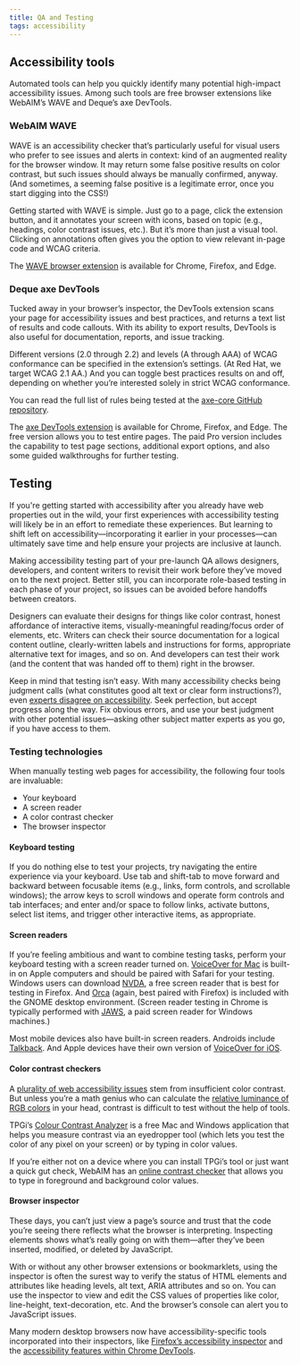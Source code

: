 ```yaml
---
title: QA and Testing
tags: accessibility
---
```


## Accessibility tools

Automated tools can help you quickly identify many potential high-impact accessibility issues. Among such tools are free browser extensions like WebAIM’s WAVE and Deque’s axe DevTools.

### WebAIM WAVE

WAVE is an accessibility checker that’s particularly useful for visual users who prefer to see issues and alerts in context: kind of an augmented reality for the browser window. It may return some false positive results on color contrast, but such issues should always be manually confirmed, anyway. (And sometimes, a seeming false positive is a legitimate error, once you start digging into the CSS!)

Getting started with WAVE is simple. Just go to a page, click the extension button, and it annotates your screen with icons, based on topic (e.g., headings, color contrast issues, etc.). But it’s more than just a visual tool. Clicking on annotations often gives you the option to view relevant in-page code and WCAG criteria.

The [WAVE browser extension](https://wave.webaim.org/) is available for Chrome, Firefox, and Edge.

### Deque axe DevTools

Tucked away in your browser’s inspector, the DevTools extension scans your page for accessibility issues and best practices, and returns a text list of results and code callouts. With its ability to export results, DevTools is also useful for documentation, reports, and issue tracking.

Different versions (2.0 through 2.2) and levels (A through AAA) of WCAG conformance can be specified in the extension’s settings. (At Red Hat, we target WCAG 2.1 AA.) And you can toggle best practices results on and off, depending on whether you’re interested solely in strict WCAG conformance.

You can read the full list of rules being tested at the [axe-core GitHub repository](https://github.com/dequelabs/axe-core/blob/develop/doc/rule-descriptions.md).

The [axe DevTools extension](https://www.deque.com/axe/devtools/) is available for Chrome, Firefox, and Edge. The free version allows you to test entire pages. The paid Pro version includes the capability to test page sections, additional export options, and also some guided walkthroughs for further testing.

## Testing

If you're getting started with accessibility after you already have web properties out in the wild, your first experiences with accessibility testing will likely be in an effort to remediate these experiences. But learning to shift left on accessibility—incorporating it earlier in your processes—can ultimately save time and help ensure your projects are inclusive at launch.

Making accessibility testing part of your pre-launch QA allows designers, developers, and content writers to revisit their work before they’ve moved on to the next project. Better still, you can incorporate role-based testing in each phase of your project, so issues can be avoided before handoffs between creators.

Designers can evaluate their designs for things like color contrast, honest affordance of interactive items, visually-meaningful reading/focus order of elements, etc. Writers can check their source documentation for a logical content outline, clearly-written labels and instructions for forms, appropriate alternative text for images, and so on. And developers can test their work (and the content that was handed off to them) right in the browser.

Keep in mind that testing isn’t easy. With many accessibility checks being judgment calls (what constitutes good alt text or clear form instructions?), even [experts disagree on accessibility](https://www.w3.org/TR/accessibility-conformance-challenges/#themes-from-research). Seek perfection, but accept progress along the way. Fix obvious errors, and use your best judgment with other potential issues—asking other subject matter experts as you go, if you have access to them.

### Testing technologies

When manually testing web pages for accessibility, the following four tools are invaluable:

- Your keyboard
- A screen reader
- A color contrast checker
- The browser inspector

#### Keyboard testing

If you do nothing else to test your projects, try navigating the entire experience via your keyboard. Use tab and shift-tab to move forward and backward between focusable items (e.g., links, form controls, and scrollable windows); the arrow keys to scroll windows and operate form controls and tab interfaces; and enter and/or space to follow links, activate buttons, select list items, and trigger other interactive items, as appropriate.

#### Screen readers

If you’re feeling ambitious and want to combine testing tasks, perform your keyboard testing with a screen reader turned on. [VoiceOver for Mac](https://support.apple.com/guide/voiceover/turn-voiceover-on-or-off-vo2682/mac) is built-in on Apple computers and should be paired with Safari for your testing. Windows users can download [NVDA](https://www.nvaccess.org/download/), a free screen reader that is best for testing in Firefox. And [Orca](https://help.gnome.org/users/orca/stable/index.html.en) (again, best paired with Firefox) is included with the GNOME desktop environment. (Screen reader testing in Chrome is typically performed with [JAWS](https://www.freedomscientific.com/products/software/jaws/), a paid screen reader for Windows machines.)

Most mobile devices also have built-in screen readers. Androids include [Talkback](https://support.google.com/accessibility/android/answer/6283677?hl=en&ref_topic=10601571&sjid=4695144848639410734-NC). And Apple devices have their own version of [VoiceOver for iOS](https://support.apple.com/en-sa/guide/iphone/iph3e2e415f/ios).

#### Color contrast checkers

A [plurality of web accessibility issues](https://webaim.org/projects/million/#contrast) stem from insufficient color contrast. But unless you’re a math genius who can calculate the [relative luminance of RGB colors](https://www.w3.org/TR/WCAG21/#dfn-relative-luminance) in your head, contrast is difficult to test without the help of tools.

TPGi’s [Colour Contrast Analyzer](https://www.tpgi.com/color-contrast-checker/) is a free Mac and Windows application that helps you measure contrast via an eyedropper tool (which lets you test the color of any pixel on your screen) or by typing in color values.

If you’re either not on a device where you can install TPGi’s tool or just want a quick gut check, WebAIM has an [online contrast checker](https://webaim.org/resources/contrastchecker/) that allows you to type in foreground and background color values.

#### Browser inspector

These days, you can’t just view a page’s source and trust that the code you’re seeing there reflects what the browser is interpreting. Inspecting elements shows what’s really going on with them—after they’ve been inserted, modified, or deleted by JavaScript.

With or without any other browser extensions or bookmarklets, using the inspector is often the surest way to verify the status of HTML elements and attributes like heading levels, alt text, ARIA attributes and so on. You can use the inspector to view and edit the CSS values of properties like color, line-height, text-decoration, etc. And the browser’s console can alert you to JavaScript issues.

Many modern desktop browsers now have accessibility-specific tools incorporated into their inspectors, like [Firefox’s accessibility inspector](https://firefox-source-docs.mozilla.org/devtools-user/accessibility_inspector/) and the [accessibility features within Chrome DevTools](https://developer.chrome.com/docs/devtools/accessibility/reference/).
